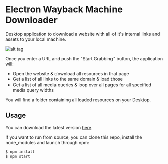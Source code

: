 # Electron Wayback Machine Downloader

Desktop application to download a website with all of it's internal links and assets to your local machine.

![alt tag](https://raw.githubusercontent.com/wouterverweirder/electron-website-downloader/master/screengrab.gif)

Once you enter a URL and push the "Start Grabbing" button, the application will:

- Open the website & download all resources in that page
- Get a list of all links to the same domain & load those
- Get a list of all media queries & loop over all pages for all specified media query widths

You will find a folder containing all loaded resources on your Desktop.

## Usage

You can download the latest version [here](https://github.com/wouterverweirder/electron-website-downloader/releases).

If you want to run from source, you can clone this repo, install the node_modules and launch through npm:

```bash
$ npm install
$ npm start
```
